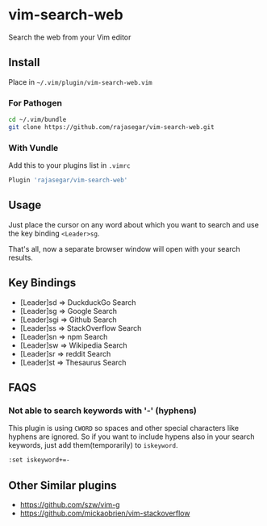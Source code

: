 # vim-search-web

Search the web from your Vim editor

## Install

Place in `~/.vim/plugin/vim-search-web.vim`

### For Pathogen

```sh
cd ~/.vim/bundle
git clone https://github.com/rajasegar/vim-search-web.git
```

### With Vundle
Add this to your plugins list in  `.vimrc`

```sh
Plugin 'rajasegar/vim-search-web'
```


## Usage
Just place the cursor on any word about which you want to search and use
the key binding `<Leader>sg`.

That's all, now a separate browser window will open with your search results.


## Key Bindings
- [Leader]sd  => DuckduckGo Search
- [Leader]sg  => Google Search
- [Leader]sgi => Github Search
- [Leader]ss  => StackOverflow Search
- [Leader]sn  => npm Search
- [Leader]sw  => Wikipedia Search
- [Leader]sr  => reddit Search
- [Leader]st  => Thesaurus Search

## FAQS

### Not able to search keywords with '-' (hyphens)
This plugin is using `CWORD` so spaces and other special characters like hyphens are ignored.
So if you want to include hypens also in your search keywords, just add them(temporarily) to `iskeyword`.

```sh
:set iskeyword+=-
```

## Other Similar plugins
 - https://github.com/szw/vim-g
 - https://github.com/mickaobrien/vim-stackoverflow
